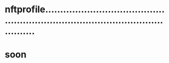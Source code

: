 # nftprofile.......................................................................................................
# soon

